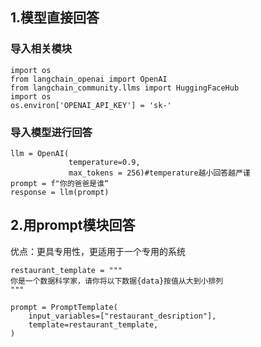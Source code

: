 ## 1.模型直接回答  

### 导入相关模块  
```commandline
import os
from langchain_openai import OpenAI
from langchain_community.llms import HuggingFaceHub
import os
os.environ['OPENAI_API_KEY'] = 'sk-'
```
### 导入模型进行回答
```commandline
llm = OpenAI(
             temperature=0.9,
             max_tokens = 256)#temperature越小回答越严谨
prompt = f"你的爸爸是谁“
response = llm(prompt)
```
  
## 2.用prompt模块回答
优点：更具专用性，更适用于一个专用的系统
```commandline
restaurant_template = """
你是一个数据科学家，请你将以下数据{data}按值从大到小排列
"""

prompt = PromptTemplate(
    input_variables=["restaurant_desription"],
    template=restaurant_template,
)
```